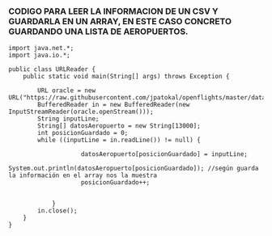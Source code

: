 ### CODIGO PARA LEER LA INFORMACION DE UN CSV Y GUARDARLA EN UN ARRAY, EN ESTE CASO CONCRETO GUARDANDO UNA LISTA DE AEROPUERTOS.

``` 
import java.net.*;
import java.io.*;

public class URLReader {
    public static void main(String[] args) throws Exception {

        URL oracle = new URL("https://raw.githubusercontent.com/jpatokal/openflights/master/data/airports.dat");
        BufferedReader in = new BufferedReader(new InputStreamReader(oracle.openStream())); 
        String inputLine;
        String[] datosAeropuerto = new String[13000];
        int posicionGuardado = 0;
        while ((inputLine = in.readLine()) != null) {
        		
					datosAeropuerto[posicionGuardado] = inputLine;
					System.out.println(datosAeropuerto[posicionGuardado]); //según guarda la información en el array nos la muestra
					posicionGuardado++;

            
        	}
        in.close();
    }
}

```
